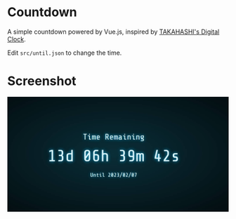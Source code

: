 # Countdown

A simple countdown powered by Vue.js, inspired by [TAKAHASHI's Digital Clock](https://codepen.io/gau/pen/LjQwGp).

Edit `src/until.json` to change the time.

# Screenshot

![Screenshot](./screenshots/1.jpg)
